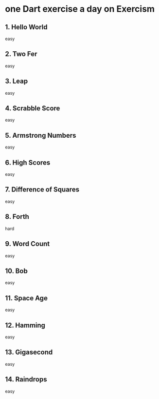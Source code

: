 # one Dart exercise a day on Exercism

## 1. Hello World
easy

## 2. Two Fer
easy

## 3. Leap
easy

## 4. Scrabble Score
easy

## 5. Armstrong Numbers
easy

## 6. High Scores
easy

## 7. Difference of Squares
easy

## 8. Forth
hard

## 9. Word Count
easy

## 10. Bob
easy

## 11. Space Age
easy

## 12. Hamming
easy

## 13. Gigasecond
easy

## 14. Raindrops
easy
